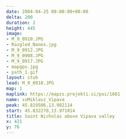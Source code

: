 ```yaml
---
date: 2004-04-25 00:00:00+00:00
delta: 200
duration: 2
height: 445
image:
- M_9_0910.JPG
- Razgled_Nanos.jpg
- M_9_0912.JPG
- M_9_0908.JPG
- M_9_0917.JPG
- mapgps.jpg
- path_1.gif
layout: stub
lead: M_9_0910.JPG
map: 1
maplink: https://mapzs.projekti.si/poi/1661
name: svMiklavz_Vipava
peak: 45.819506,13.982114
start: 45.832270,13.971014
title: Saint Nicholas above Vipava valley
x: 421
y: 76
---
```


